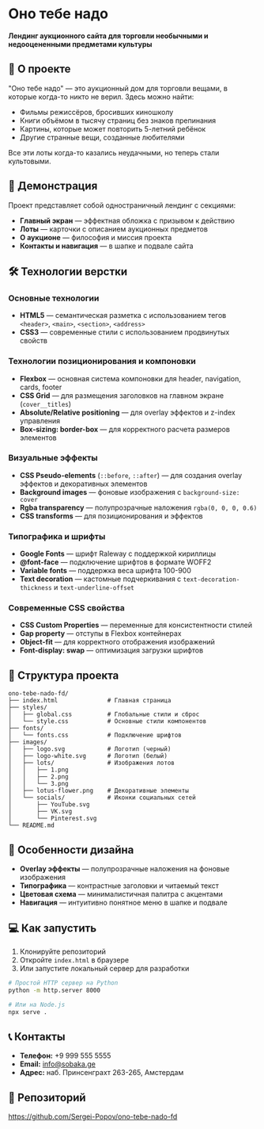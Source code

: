 # Оно тебе надо 

**Лендинг аукционного сайта для торговли необычными и недооцененными предметами культуры**

## 📖 О проекте

"Оно тебе надо" — это аукционный дом для торговли вещами, в которые когда-то никто не верил. Здесь можно найти:

- Фильмы режиссёров, бросивших киношколу
- Книги объёмом в тысячу страниц без знаков препинания  
- Картины, которые может повторить 5-летний ребёнок
- Другие странные вещи, созданные любителями

Все эти лоты когда-то казались неудачными, но теперь стали культовыми.

## 🚀 Демонстрация

Проект представляет собой одностраничный лендинг с секциями:

- **Главный экран** — эффектная обложка с призывом к действию
- **Лоты** — карточки с описанием аукционных предметов
- **О аукционе** — философия и миссия проекта
- **Контакты и навигация** — в шапке и подвале сайта

## 🛠 Технологии верстки

### Основные технологии
- **HTML5** — семантическая разметка с использованием тегов `<header>`, `<main>`, `<section>`, `<address>`
- **CSS3** — современные стили с использованием продвинутых свойств

### Технологии позиционирования и компоновки
- **Flexbox** — основная система компоновки для header, navigation, cards, footer
- **CSS Grid** — для размещения заголовков на главном экране (`cover__titles`)
- **Absolute/Relative positioning** — для overlay эффектов и z-index управления
- **Box-sizing: border-box** — для корректного расчета размеров элементов

### Визуальные эффекты
- **CSS Pseudo-elements** (`::before`, `::after`) — для создания overlay эффектов и декоративных элементов
- **Background images** — фоновые изображения с `background-size: cover`
- **Rgba transparency** — полупрозрачные наложения `rgba(0, 0, 0, 0.6)`
- **CSS transforms** — для позиционирования и эффектов

### Типографика и шрифты
- **Google Fonts** — шрифт Raleway с поддержкой кириллицы
- **@font-face** — подключение шрифтов в формате WOFF2
- **Variable fonts** — поддержка веса шрифта 100-900
- **Text decoration** — кастомные подчеркивания с `text-decoration-thickness` и `text-underline-offset`

### Современные CSS свойства
- **CSS Custom Properties** — переменные для консистентности стилей
- **Gap property** — отступы в Flexbox контейнерах
- **Object-fit** — для корректного отображения изображений
- **Font-display: swap** — оптимизация загрузки шрифтов

## 📁 Структура проекта

```
ono-tebe-nado-fd/
├── index.html              # Главная страница
├── styles/
│   ├── global.css          # Глобальные стили и сброс
│   └── style.css           # Основные стили компонентов
├── fonts/
│   └── fonts.css           # Подключение шрифтов
├── images/
│   ├── logo.svg            # Логотип (черный)
│   ├── logo-white.svg      # Логотип (белый)
│   ├── lots/               # Изображения лотов
│   │   ├── 1.png
│   │   ├── 2.png
│   │   └── 3.png
│   ├── lotus-flower.png    # Декоративные элементы
│   └── socials/            # Иконки социальных сетей
│       ├── YouTube.svg
│       ├── VK.svg
│       └── Pinterest.svg
└── README.md
```

## 🎨 Особенности дизайна

- **Overlay эффекты** — полупрозрачные наложения на фоновые изображения
- **Типографика** — контрастные заголовки и читаемый текст
- **Цветовая схема** — минималистичная палитра с акцентами
- **Навигация** — интуитивно понятное меню в шапке и подвале

## 💻 Как запустить

1. Клонируйте репозиторий
2. Откройте `index.html` в браузере
3. Или запустите локальный сервер для разработки

```bash
# Простой HTTP сервер на Python
python -m http.server 8000

# Или на Node.js
npx serve .
```

## 📞 Контакты

- **Телефон:** +9 999 555 5555
- **Email:** info@sobaka.ge  
- **Адрес:** наб. Принсенграхт 263-265, Амстердам

## 🔗 Репозиторий

https://github.com/Sergei-Popov/ono-tebe-nado-fd
